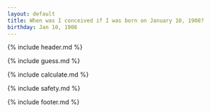 ```yaml
---
layout: default
title: When was I conceived if I was born on January 10, 1908?
birthday: Jan 10, 1908
---
```


{% include header.md %}

{% include guess.md %}

{% include calculate.md %}

{% include safety.md %}

{% include footer.md %}



